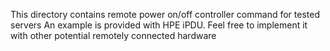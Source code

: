 This directory contains remote power on/off controller command for tested servers
An example is provided with HPE iPDU. Feel free to implement it with other potential
remotely connected hardware

